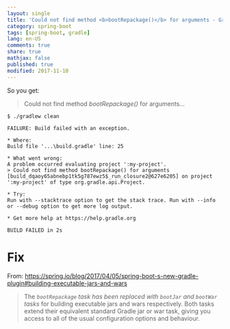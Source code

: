 ```yaml
---
layout: single
title: 'Could not find method <b>bootRepackage()</b> for arguments - Gradle/SpringBoot'
category: spring-boot
tags: [spring-boot, gradle]
lang: en-US
comments: true
share: true
mathjax: false
published: true
modified: 2017-11-10
---
```


So you get:


> Could not find method *bootRepackage()* for arguments...


```
$ ./gradlew clean

FAILURE: Build failed with an exception.

* Where:
Build file '...\build.gradle' line: 25

* What went wrong:
A problem occurred evaluating project ':my-project'.
> Could not find method bootRepackage() for arguments [build_dqaoy65abnebp1tk5g787ewz5$_run_closure2@627e6205] on project ':my-project' of type org.gradle.api.Project.

* Try:
Run with --stacktrace option to get the stack trace. Run with --info or --debug option to get more log output.

* Get more help at https://help.gradle.org

BUILD FAILED in 2s
```

# Fix

From:  https://spring.io/blog/2017/04/05/spring-boot-s-new-gradle-plugin#building-executable-jars-and-wars

> The *`bootRepackage` task has been replaced with `bootJar` and `bootWar` tasks* for building executable jars and wars respectively. Both tasks extend their equivalent standard Gradle jar or war task, giving you access to all of the usual configuration options and behaviour.
